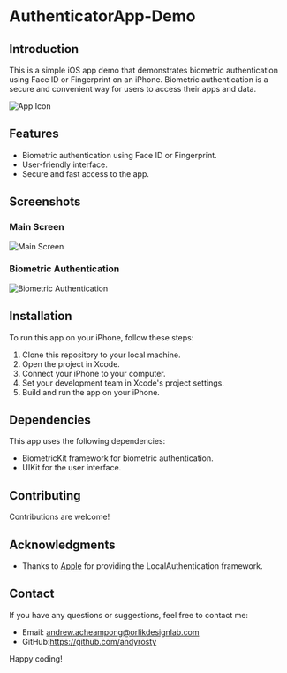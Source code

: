 # AuthenticatorApp-Demo

## Introduction
This is a simple iOS app demo that demonstrates biometric authentication using Face ID or Fingerprint on an iPhone. Biometric authentication is a secure and convenient way for users to access their apps and data.

![App Icon](screenshots/app_icon.png)

## Features
- Biometric authentication using Face ID or Fingerprint.
- User-friendly interface.
- Secure and fast access to the app.

## Screenshots

### Main Screen
![Main Screen](screenshots/main_screen.png)

### Biometric Authentication
![Biometric Authentication](screenshots/biometric_auth.png)

## Installation
To run this app on your iPhone, follow these steps:

1. Clone this repository to your local machine.
2. Open the project in Xcode.
3. Connect your iPhone to your computer.
4. Set your development team in Xcode's project settings.
5. Build and run the app on your iPhone.


## Dependencies
This app uses the following dependencies:

- BiometricKit framework for biometric authentication.
- UIKit for the user interface.

## Contributing
Contributions are welcome!


## Acknowledgments
- Thanks to [Apple](https://developer.apple.com/documentation/localauthentication) for providing the LocalAuthentication framework.

## Contact
If you have any questions or suggestions, feel free to contact me:

- Email: andrew.acheampong@orlikdesignlab.com
- GitHub:https://github.com/andyrosty

Happy coding!
